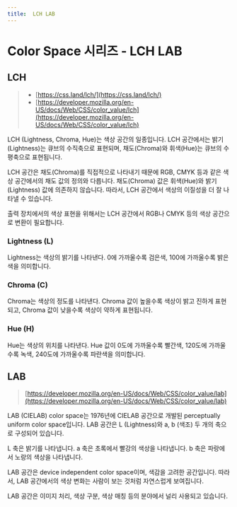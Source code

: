```yaml
---
title:  LCH LAB
---
```

# Color Space 시리즈 - LCH LAB

## LCH
> - [https://css.land/lch/](https://css.land/lch/)
> - [https://developer.mozilla.org/en-US/docs/Web/CSS/color_value/lch](https://developer.mozilla.org/en-US/docs/Web/CSS/color_value/lch)

LCH (Lightness, Chroma, Hue)는 색상 공간의 일종입니다. LCH 공간에서는 밝기(Lightness)는 큐브의 수직축으로 표현되며, 채도(Chroma)와 휘색(Hue)는 큐브의 수평축으로 표현됩니다.

LCH 공간은 채도(Chroma)를 직접적으로 나타내기 때문에 RGB, CMYK 등과 같은 색상 공간에서의 채도 값의 정의와 다릅니다. 채도(Chroma) 값은 휘색(Hue)와 밝기(Lightness) 값에 의존하지 않습니다. 따라서, LCH 공간에서 색상의 이질성을 더 잘 나타낼 수 있습니다.

출력 장치에서의 색상 표현을 위해서는 LCH 공간에서 RGB나 CMYK 등의 색상 공간으로 변환이 필요합니다.

### Lightness (L)
Lightness는 색상의 밝기를 나타낸다. 0에 가까울수록 검은색, 100에 가까울수록 밝은색을 의미합니다.

### Chroma (C)
Chroma는 색상의 정도를 나타낸다. Chroma 값이 높을수록 색상이 밝고 진하게 표현되고, Chroma 값이 낮을수록 색상이 약하게 표현됩니다.

### Hue (H)
Hue는 색상의 위치를 나타낸다. Hue 값이 0도에 가까울수록 빨간색, 120도에 가까울수록 녹색, 240도에 가까울수록 파란색을 의미합니다.

## LAB
> [https://developer.mozilla.org/en-US/docs/Web/CSS/color_value/lab](https://developer.mozilla.org/en-US/docs/Web/CSS/color_value/lab) 

LAB (CIELAB) color space는 1976년에 CIELAB 공간으로 개발된 perceptually uniform color space입니다. LAB 공간은 L (Lightness)와 a, b (색조) 두 개의 축으로 구성되어 있습니다.

L 축은 밝기를 나타냅니다. a 축은 초록에서 빨강의 색상을 나타냅니다. b 축은 파랑에서 노랑의 색상을 나타냅니다.

LAB 공간은 device independent color space이며, 색감을 고려한 공간입니다. 따라서, LAB 공간에서의 색상 변화는 사람이 보는 것처럼 자연스럽게 보여집니다.

LAB 공간은 이미지 처리, 색상 구분, 색상 매칭 등의 분야에서 널리 사용되고 있습니다.
